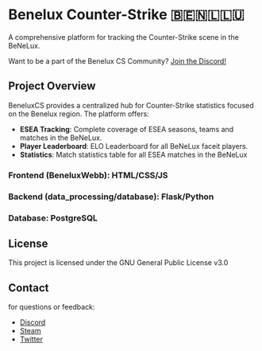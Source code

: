 # Benelux Counter-Strike 🇧🇪🇳🇱🇱🇺
A comprehensive platform for tracking the Counter-Strike scene in the BeNeLux.

Want to be a part of the Benelux CS Community? [Join the Discord!](https://discord.gg/9xzsGTGhjm)

## Project Overview
BeneluxCS provides a centralized hub for Counter-Strike statistics focused on the Benelux region. The platform offers:
- **ESEA Tracking**: Complete coverage of ESEA seasons, teams and matches in the BeNeLux.
- **Player Leaderboard**: ELO Leaderboard for all BeNeLux faceit players.
- **Statistics**: Match statistics table for all ESEA matches in the BeNeLux

### Frontend (BeneluxWebb): HTML/CSS/JS
### Backend (data_processing/database): Flask/Python
### Database: PostgreSQL

## License
This project is licensed under the GNU General Public License v3.0

## Contact
for questions or feedback:
- [Discord](https://discordapp.com/users/228206535405207552)
- [Steam](https://steamcommunity.com/id/Fowlz1/)
- [Twitter](https://steamcommunity.com/id/Fowlz1/)

